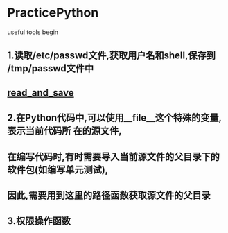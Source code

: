 PracticePython
==============
useful tools
begin



1.读取/etc/passwd文件,获取用户名和shell,保存到 /tmp/passwd文件中
---------------------------------------------------------------
[read_and_save](https://github.com/Fincalin/PracticePython/blob/master/Useful_Python/read_and_save.py)
------------------------------------------------------------------------------------------------------

2.在Python代码中,可以使用__file__这个特殊的变量,表示当前代码所 在的源文件,
---------------------------------------------------------------------
在编写代码时,有时需要导入当前源文件的父目录下的软件包(如编写单元测试),
----------------------------------------------------------------------
因此,需要用到这里的路径函数获取源文件的父目录
----------------------------------------------------------------------  

3.权限操作函数
----------------------------------------------------------------------
